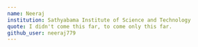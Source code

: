 ```yaml
---
name: Neeraj
institution: Sathyabama Institute of Science and Technology
quote: I didn't come this far, to come only this far.
github_user: neeraj779 
---
```

